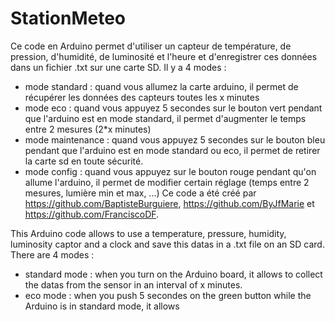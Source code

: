 # StationMeteo

Ce code en Arduino permet d'utiliser un capteur de température, de pression, d'humidité, de luminosité et l'heure et d'enregistrer ces données dans un fichier .txt sur une carte SD.
Il y a 4 modes : 
- mode standard : quand vous allumez la carte arduino, il permet de récupérer les données des capteurs toutes les x minutes
- mode eco : quand vous appuyez 5 secondes sur le bouton vert pendant que l'arduino est en mode standard, il permet d'augmenter le temps entre 2 mesures (2*x minutes)
- mode maintenance : quand vous appuyez 5 secondes sur le bouton bleu pendant que l'arduino est en mode standard ou eco, il permet de retirer la carte sd en toute sécurité.
- mode config : quand vous appuyez sur le bouton rouge pendant qu'on allume l'arduino, il permet de modifier certain réglage (temps entre 2 mesures, lumière min et max, ...)
Ce code a été créé par https://github.com/BaptisteBurguiere, https://github.com/ByJfMarie et https://github.com/FranciscoDF.


This Arduino code allows to use a temperature, pressure, humidity, luminosity captor and a clock and save this datas in a .txt file on an SD card.
There are 4 modes :
- standard mode : when you turn on the Arduino board, it allows to collect the datas from the sensor in an interval of x minutes.
- eco mode : when you push 5 secondes on the green button while the Arduino is in standard mode, it allows 

